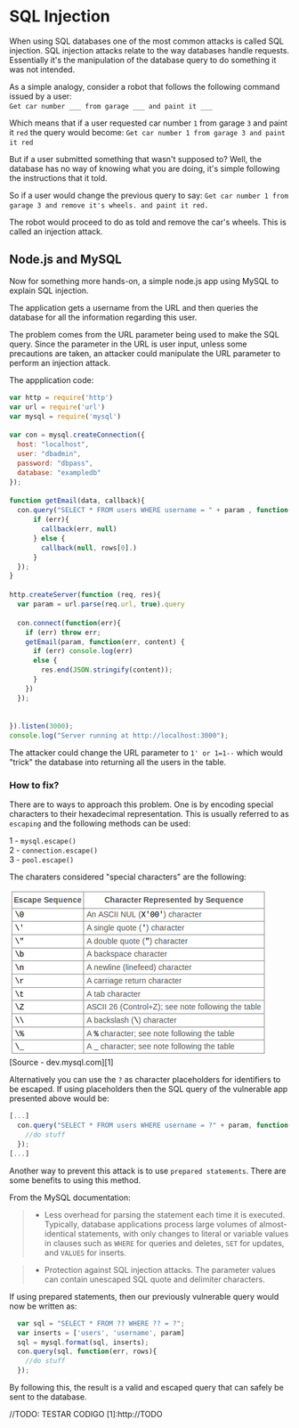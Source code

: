 SQL Injection
=============

When using SQL databases one of the most common attacks is called SQL injection.
SQL injection attacks relate to the way databases handle requests.
Essentially it's the manipulation of the database query to do something it was
not intended.

As a simple analogy, consider a robot that follows the following command issued
by a user:  
`Get car number ___ from garage ___ and paint it ___`

Which means that if a user requested car number `1` from garage `3` and paint it
 `red` the query would become:
 `Get car number 1 from garage 3 and paint it red`

 But if a user submitted something that wasn't supposed to? Well, the database has
 no way of knowing what you are doing, it's simple following the instructions that
 it told.

 So if a user would change the previous query to say:
 `Get car number 1 from garage 3 and remove it's wheels. and paint it red.`

The robot would proceed to do as told and remove the car's wheels. This is
called an injection attack.

## Node.js and MySQL

Now for something more hands-on, a simple node.js app using MySQL to explain
SQL injection.

The application gets a username from the URL and then queries the database for all
the information regarding this user.

The problem comes from the URL parameter being used to make the SQL query. Since
the parameter in the URL is user input, unless some precautions are taken, an
attacker could manipulate the URL parameter to perform an injection attack.

The appplication code:

```javascript
var http = require('http')
var url = require('url')
var mysql = require('mysql')

var con = mysql.createConnection({
  host: "localhost",
  user: "dbadmin",
  password: "dbpass",
  database: "exampledb"
});

function getEmail(data, callback){
  con.query("SELECT * FROM users WHERE username = " + param , function(err, rows){
      if (err){
        callback(err, null)
      } else {
        callback(null, rows[0].)
      }
  });
}

http.createServer(function (req, res){
  var param = url.parse(req.url, true).query

  con.connect(function(err){
    if (err) throw err;
    getEmail(param, function(err, content) {
      if (err) console.log(err)
      else {
        res.end(JSON.stringify(content));
      }
    })
  });


}).listen(3000);
console.log("Server running at http://localhost:3000");
```

The attacker could change the URL parameter to `1' or 1=1--` which would "trick"
the database into returning all the users in the table.

### How to fix?

There are to ways to approach this problem.
One is by encoding special characters to their hexadecimal representation. This
is usually referred to as `escaping` and the following methods can be used:  

  1 - `mysql.escape()`  
  2 - `connection.escape()`  
  3 - `pool.escape()`  

The charaters considered "special characters" are the following:

![special_chars](images/special_chars.png)  
[Source - dev.mysql.com][1]

Alternatively you can use the `?` as character placeholders for identifiers to
be escaped. If using placeholders then the SQL query of the vulnerable app
presented above would be:
```javascript
[...]
  con.query("SELECT * FROM users WHERE username = ?" + param, function(err, rows){
    //do stuff
  });
[...]
```  

Another way to prevent this attack is to use `prepared statements`.
There are some benefits to using this method.

From the MySQL documentation:
> - Less overhead for parsing the statement each time it is executed. Typically,
database applications process large volumes of almost-identical statements, with
only changes to literal or variable values in clauses such as `WHERE` for queries
and deletes, `SET` for updates, and `VALUES` for inserts.

> - Protection against SQL injection attacks. The parameter values can contain
unescaped SQL quote and delimiter characters.

If using prepared statements, then our previously vulnerable query would now be
written as:
```javascript
  var sql = "SELECT * FROM ?? WHERE ?? = ?";
  var inserts = ['users', 'username', param]
  sql = mysql.format(sql, inserts);
  con.query(sql, function(err, rows){
    //do stuff
  });
```

By following this, the result is a valid and escaped query that can safely be
sent to the database.

//TODO: TESTAR CODIGO
[1]:http://TODO
